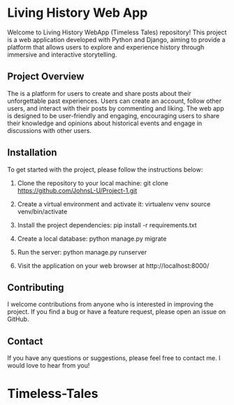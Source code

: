 # Living History Web App

Welcome to Living History WebApp (Timeless Tales) repository! This project is a web application developed with Python and Django, aiming to provide a platform that allows users to explore and experience history through immersive and interactive storytelling. 

## Project Overview

The  is a platform for users to create and share posts about their unforgettable past experiences. Users can create an account, follow other users, and interact with their posts by commenting and liking. The web app is designed to be user-friendly and engaging, encouraging users to share their knowledge and opinions about historical events and engage in discussions with other users.

## Installation

To get started with the project, please follow the instructions below:

1. Clone the repository to your local machine:
git clone https://github.com/JohnsL-U/Project-1.git

2. Create a virtual environment and activate it:
virtualenv venv
source venv/bin/activate

3. Install the project dependencies:
pip install -r requirements.txt

4. Create a local database:
python manage.py migrate

5. Run the server:
python manage.py runserver

6. Visit the application on your web browser at http://localhost:8000/

## Contributing

I welcome contributions from anyone who is interested in improving the project. If you find a bug or have a feature request, please open an issue on GitHub.

## Contact

If you have any questions or suggestions, please feel free to contact me. I would love to hear from you!












# Timeless-Tales
